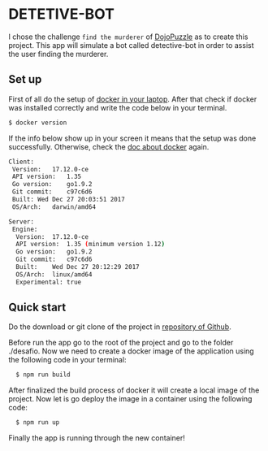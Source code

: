 # DETETIVE-BOT

I chose the challenge `find the murderer` of [DojoPuzzle](http://dojopuzzles.com/) as to create this project. This app will simulate a bot called detective-bot in order to assist the user finding the murderer.

## Set up

First of all do the setup of [docker in your laptop](https://docs.docker.com/install/). After that check if docker was installed correctly and write the code below in your terminal.

```bash
$ docker version
```

If the info below show up in your screen it means that the setup was done successfully. Otherwise, check the [doc about docker](https://docs.docker.com/install/) again.

```bash
Client:
 Version:	17.12.0-ce
 API version:	1.35
 Go version:	go1.9.2
 Git commit:	c97c6d6
 Built:	Wed Dec 27 20:03:51 2017
 OS/Arch:	darwin/amd64

Server:
 Engine:
  Version:	17.12.0-ce
  API version:	1.35 (minimum version 1.12)
  Go version:	go1.9.2
  Git commit:	c97c6d6
  Built:	Wed Dec 27 20:12:29 2017
  OS/Arch:	linux/amd64
  Experimental:	true
```

## Quick start

Do the download or git clone of the project in [repository of Github](https://github.com/echinen/detective-bot).

Before run the app go to the root of the project and go to the folder ./desafio. Now we need to create a docker image of the application using the following code in your terminal:

```bash
  $ npm run build
```

After finalized the build process of docker it will create a local image of the project. Now let is go deploy the image in a container using the following code:

```bash
  $ npm run up
```

Finally the app is running through the new container!
